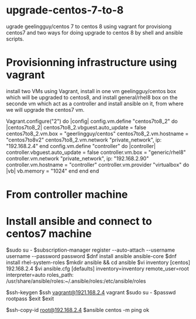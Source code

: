 # upgrade-centos-7-to-8
ugrade geelingguy/centos 7 to centos 8 using vagrant for provisiong centos7 and two ways for doing upgrade to centos 8 by shell and ansible scripts.

# Provisionning infrastructure using vagrant
install two VMs using Vagrant, install in one vm geelingguy/centos box which will be upgraded to centos8, and install general/rhel8 box on the seconde vm which act as a controller and install ansible on it, from where we will upgrade the centos7 vm.


Vagrant.configure("2") do |config|
  config.vm.define "centos7to8_2" do |centos7to8_2|
    centos7to8_2.vbguest.auto_update = false
    centos7to8_2.vm.box = "geerlingguy/centos"
    centos7to8_2.vm.hostname = "centos7to8v2"
	centos7to8_2.vm.network "private_network", ip: "192.168.2.4"
  end 
  config.vm.define "controller" do |controller|
		controller.vbguest.auto_update = false
        controller.vm.box = "generic/rhel8"
        controller.vm.network "private_network", ip: "192.168.2.90"
        controller.vm.hostname = "controller"
        controller.vm.provider "virtualbox" do |vb|
            vb.memory = "1024"
        end
    end
end

# From controller machine
# Install ansible and connect to centos7 machine
$sudo su -
$subscription-manager register --auto-attach --username username  --password password
$dnf install ansible ansible-core
$dnf install rhel-system-roles
$mkdir ansible && cd ansible
$vi inventory
[centos]
192.168.2.4
$vi ansible.cfg
[defaults]
inventory=inventory
remote_user=root
interpreter=auto
roles_path: /usr/share/ansible/roles:~/.ansible/roles:/etc/ansible/roles

$ssh-keygen
$ssh vagrant@1921.168.2.4
vagrant
$sudo su -
$passwd
rootpass
$exit
$exit

$ssh-copy-id root@192.168.2.4
$ansible centos -m ping
ok



